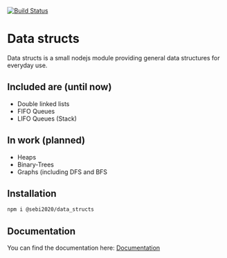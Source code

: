 [![Build Status](https://travis-ci.com/Sebi2020/data_structs.svg?branch=master)](https://travis-ci.com/Sebi2020/data_structs)
# Data structs
Data structs is a small nodejs module providing general data structures for everyday use.

## Included are (until now)

* Double linked lists
* FIFO Queues
* LIFO Queues (Stack)


## In work (planned)

* Heaps
* Binary-Trees
* Graphs (including DFS and BFS
## Installation
```bash
npm i @sebi2020/data_structs
```
## Documentation
You can find the documentation here: [Documentation][1]

[1]: https://sebi2020.github.io/data_structs

